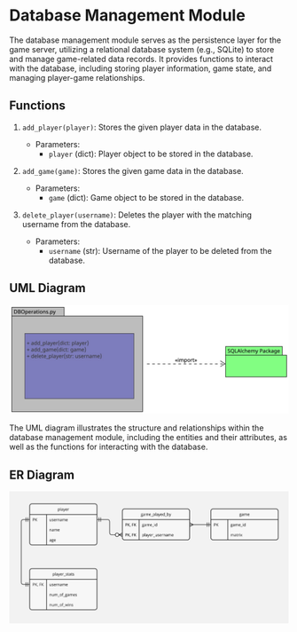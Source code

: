 # Database Management Module

The database management module serves as the persistence layer for the game server, utilizing a relational database system (e.g., SQLite) to store and manage game-related data records. It provides functions to interact with the database, including storing player information, game state, and managing player-game relationships.

## Functions

1. `add_player(player)`: Stores the given player data in the database.
   - Parameters:
     - `player` (dict): Player object to be stored in the database.

2. `add_game(game)`: Stores the given game data in the database.
   - Parameters:
     - `game` (dict): Game object to be stored in the database.

3. `delete_player(username)`: Deletes the player with the matching username from the database.
   - Parameters:
     - `username` (str): Username of the player to be deleted from the database.

## UML Diagram

![UML Storage](jpeg_files/storage_uml.jpeg)

The UML diagram illustrates the structure and relationships within the database management module, including the entities and their attributes, as well as the functions for interacting with the database.

## ER Diagram

![UML ER](jpeg_files/ER_diagram.jpeg)